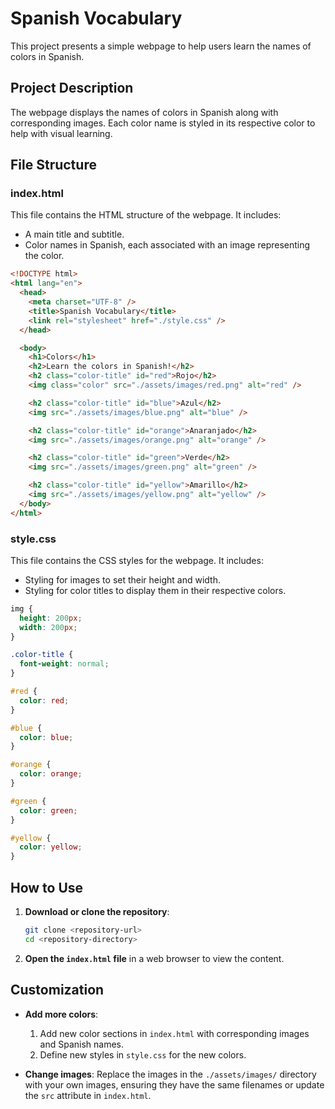 # Spanish Vocabulary

This project presents a simple webpage to help users learn the names of colors in Spanish.

## Project Description

The webpage displays the names of colors in Spanish along with corresponding images. Each color name is styled in its respective color to help with visual learning.

## File Structure

### index.html

This file contains the HTML structure of the webpage. It includes:

- A main title and subtitle.
- Color names in Spanish, each associated with an image representing the color.

```html
<!DOCTYPE html>
<html lang="en">
  <head>
    <meta charset="UTF-8" />
    <title>Spanish Vocabulary</title>
    <link rel="stylesheet" href="./style.css" />
  </head>

  <body>
    <h1>Colors</h1>
    <h2>Learn the colors in Spanish!</h2>
    <h2 class="color-title" id="red">Rojo</h2>
    <img class="color" src="./assets/images/red.png" alt="red" />

    <h2 class="color-title" id="blue">Azul</h2>
    <img src="./assets/images/blue.png" alt="blue" />

    <h2 class="color-title" id="orange">Anaranjado</h2>
    <img src="./assets/images/orange.png" alt="orange" />

    <h2 class="color-title" id="green">Verde</h2>
    <img src="./assets/images/green.png" alt="green" />

    <h2 class="color-title" id="yellow">Amarillo</h2>
    <img src="./assets/images/yellow.png" alt="yellow" />
  </body>
</html>
```

### style.css

This file contains the CSS styles for the webpage. It includes:

- Styling for images to set their height and width.
- Styling for color titles to display them in their respective colors.

```css
img {
  height: 200px;
  width: 200px;
}

.color-title {
  font-weight: normal;
}

#red {
  color: red;
}

#blue {
  color: blue;
}

#orange {
  color: orange;
}

#green {
  color: green;
}

#yellow {
  color: yellow;
}
```

## How to Use

1. **Download or clone the repository**:

   ```bash
   git clone <repository-url>
   cd <repository-directory>
   ```

2. **Open the `index.html` file** in a web browser to view the content.

## Customization

- **Add more colors**:

  1. Add new color sections in `index.html` with corresponding images and Spanish names.
  2. Define new styles in `style.css` for the new colors.

- **Change images**:
  Replace the images in the `./assets/images/` directory with your own images, ensuring they have the same filenames or update the `src` attribute in `index.html`.

